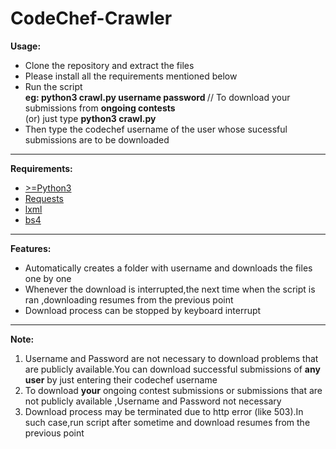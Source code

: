 # CodeChef-Crawler

<p><b>Usage:</b></p>
<ul>
<li>Clone the repository and extract the files</li>
<li>Please install all the requirements mentioned below</li>
<li>Run the script
<br><b>eg: python3 crawl.py username password  </b>    //    To download your submissions from <b>ongoing contests</b> <br>
    (or) just type <b>python3 crawl.py</b></li>
 <li>Then type the codechef username of the user whose sucessful submissions are to be downloaded</li>
 
 </ul>
 
 <hr>
 
 <p><b>Requirements:</b></p>
 <ul>
 <li><a href="https://www.python.org/downloads/"> >=Python3 </a> </li>
 <li><a href="http://docs.python-requests.org/en/master/user/install/">Requests</a></li>
 <li><a href="http://lxml.de/installation.html">lxml</a></li>
 <li><a href="https://www.crummy.com/software/BeautifulSoup/bs4/doc/">bs4</a></li>
 </ul>
 
 <hr>
 
 <p><b>Features:</b></p>
 <ul>
 <li>Automatically creates a folder with username and downloads the files one by one </li>
 <li>Whenever the download is interrupted,the next time when the script is ran ,downloading resumes from the previous point
 </li>
 <li>Download process can be stopped by keyboard interrupt</li>
 </ul>
 
 
 
 <hr>
 
 <p><b>Note:</b></p>
 <ol>
 <li>Username and Password are not necessary to download problems that are publicly available.You can download successful submissions of <b>any user</b> by just entering their codechef username</li>
 <li>To download <b>your</b> ongoing contest submissions or submissions that are not publicly available ,Username and Password  not necessary</li>
 <li>Download process may be terminated due to http error (like 503).In such case,run script after sometime and download resumes from the previous point</li>
 
      
  
